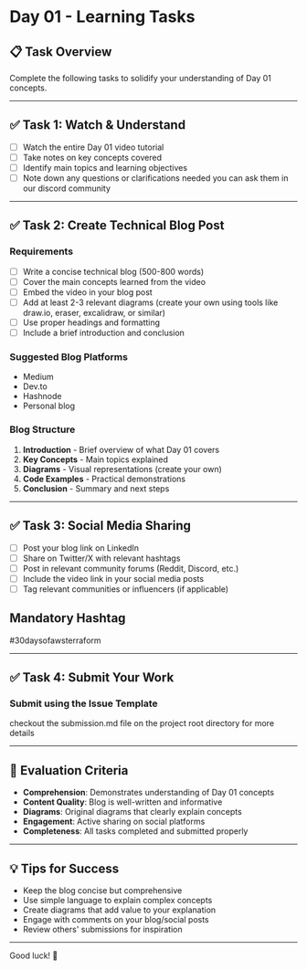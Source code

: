 # Day 01 - Learning Tasks

## 📋 Task Overview

Complete the following tasks to solidify your understanding of Day 01 concepts.

---

## ✅ Task 1: Watch & Understand

- [ ] Watch the entire Day 01 video tutorial
- [ ] Take notes on key concepts covered
- [ ] Identify main topics and learning objectives
- [ ] Note down any questions or clarifications needed you can ask them in our discord community

---

## ✅ Task 2: Create Technical Blog Post

### Requirements

- [ ] Write a concise technical blog (500-800 words)
- [ ] Cover the main concepts learned from the video
- [ ] Embed the video in your blog post
- [ ] Add at least 2-3 relevant diagrams (create your own using tools like draw.io, eraser, excalidraw, or similar)
- [ ] Use proper headings and formatting
- [ ] Include a brief introduction and conclusion

### Suggested Blog Platforms

- Medium
- Dev.to
- Hashnode
- Personal blog

### Blog Structure

1. **Introduction** - Brief overview of what Day 01 covers
2. **Key Concepts** - Main topics explained
3. **Diagrams** - Visual representations (create your own)
4. **Code Examples** - Practical demonstrations
5. **Conclusion** - Summary and next steps

---

## ✅ Task 3: Social Media Sharing

- [ ] Post your blog link on LinkedIn
- [ ] Share on Twitter/X with relevant hashtags
- [ ] Post in relevant community forums (Reddit, Discord, etc.)
- [ ] Include the video link in your social media posts
- [ ] Tag relevant communities or influencers (if applicable)

## Mandatory Hashtag

#30daysofawsterraform

---

## ✅ Task 4: Submit Your Work



### Submit using the Issue Template

checkout the submission.md file on the project root directory for more details

---

## 📝 Evaluation Criteria

- **Comprehension**: Demonstrates understanding of Day 01 concepts
- **Content Quality**: Blog is well-written and informative
- **Diagrams**: Original diagrams that clearly explain concepts
- **Engagement**: Active sharing on social platforms
- **Completeness**: All tasks completed and submitted properly

---

## 💡 Tips for Success

- Keep the blog concise but comprehensive
- Use simple language to explain complex concepts
- Create diagrams that add value to your explanation
- Engage with comments on your blog/social posts
- Review others' submissions for inspiration



---

Good luck! 🚀
